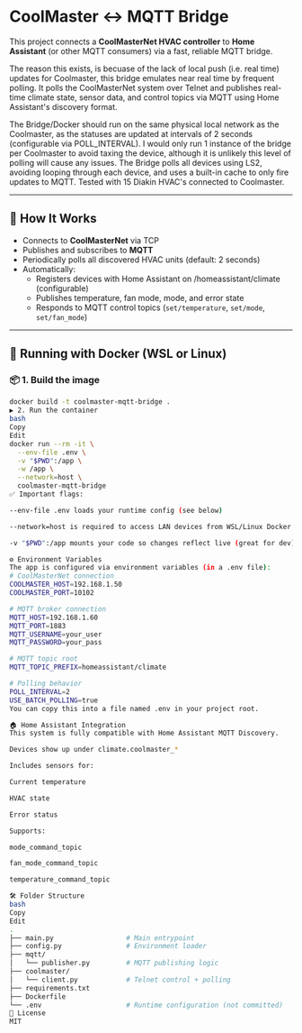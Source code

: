 # CoolMaster ↔ MQTT Bridge

This project connects a **CoolMasterNet HVAC controller** to **Home Assistant** (or other MQTT consumers) via a fast, reliable MQTT bridge.

The reason this exists, is becuase of the lack of local push (i.e. real time) updates for Coolmaster, this bridge emulates near real time by frequent polling. It polls the CoolMasterNet system over Telnet and publishes real-time climate state, sensor data, and control topics via MQTT using Home Assistant's discovery format.

The Bridge/Docker should run on the same physical local network as the Coolmaster, as the statuses are updated at intervals of 2 seconds (configurable via POLL_INTERVAL). I would only run 1 instance of the bridge per Coolmaster to avoid taxing the device, although it is unlikely this level of polling will cause any issues. The Bridge polls all devices using LS2, avoiding looping through each device, and uses a built-in cache to only fire updates to MQTT. Tested with 15 Diakin HVAC's connected to Coolmaster.

---

## 🧠 How It Works

- Connects to **CoolMasterNet** via TCP 
- Publishes and subscribes to **MQTT** 
- Periodically polls all discovered HVAC units (default: 2 seconds)
- Automatically:
  - Registers devices with Home Assistant on /homeassistant/climate (configurable)
  - Publishes temperature, fan mode, mode, and error state
  - Responds to MQTT control topics (`set/temperature`, `set/mode`, `set/fan_mode`)

---

## 🐳 Running with Docker (WSL or Linux)

### 📦 1. Build the image

```bash
docker build -t coolmaster-mqtt-bridge .
▶️ 2. Run the container
bash
Copy
Edit
docker run --rm -it \
  --env-file .env \
  -v "$PWD":/app \
  -w /app \
  --network=host \
  coolmaster-mqtt-bridge
✅ Important flags:

--env-file .env loads your runtime config (see below)

--network=host is required to access LAN devices from WSL/Linux Docker

-v "$PWD":/app mounts your code so changes reflect live (great for dev)

⚙️ Environment Variables
The app is configured via environment variables (in a .env file):
# CoolMasterNet connection
COOLMASTER_HOST=192.168.1.50
COOLMASTER_PORT=10102

# MQTT broker connection
MQTT_HOST=192.168.1.60
MQTT_PORT=1883
MQTT_USERNAME=your_user
MQTT_PASSWORD=your_pass

# MQTT topic root
MQTT_TOPIC_PREFIX=homeassistant/climate

# Polling behavior
POLL_INTERVAL=2
USE_BATCH_POLLING=true
You can copy this into a file named .env in your project root.

🏠 Home Assistant Integration
This system is fully compatible with Home Assistant MQTT Discovery.

Devices show up under climate.coolmaster_*

Includes sensors for:

Current temperature

HVAC state

Error status

Supports:

mode_command_topic

fan_mode_command_topic

temperature_command_topic

🛠 Folder Structure
bash
Copy
Edit
.
├── main.py                  # Main entrypoint
├── config.py                # Environment loader
├── mqtt/
│   └── publisher.py         # MQTT publishing logic
├── coolmaster/
│   └── client.py            # Telnet control + polling
├── requirements.txt
├── Dockerfile
└── .env                     # Runtime configuration (not committed)
🧼 License
MIT

